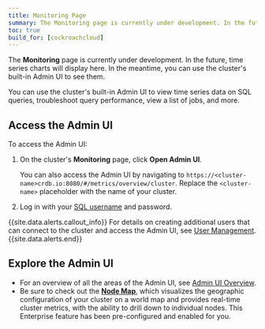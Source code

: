 ```yaml
---
title: Monitoring Page
summary: The Monitoring page is currently under development. In the future, time series charts will display here.
toc: true
build_for: [cockroachcloud]
---
```


The **Monitoring** page is currently under development. In the future, time series charts will display here. In the meantime, you can use the cluster's built-in Admin UI to see them.

You can use the cluster's built-in Admin UI to view time series data on SQL queries, troubleshoot query performance, view a list of jobs, and more.

## Access the Admin UI

To access the Admin UI:

1. On the cluster's **Monitoring** page, click **Open Admin UI**.

    You can also access the Admin UI by navigating to `https://<cluster-name>crdb.io:8080/#/metrics/overview/cluster`. Replace the `<cluster-name>` placeholder with the name of your cluster.

2. Log in with your [SQL username](cockroachcloud-authorization.html#use-the-console) and password.

{{site.data.alerts.callout_info}}
For details on creating additional users that can connect to the cluster and access the Admin UI, see [User Management](cockroachcloud-authorization.html#use-the-console).
{{site.data.alerts.end}}

## Explore the Admin UI

- For an overview of all the areas of the Admin UI, see [Admin UI Overview](admin-ui-overview.html).
- Be sure to check out the [**Node Map**](admin-ui-overview.html), which visualizes the geographic configuration of your cluster on a world map and provides real-time cluster metrics, with the ability to drill down to individual nodes. This Enterprise feature has been pre-configured and enabled for you.
